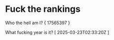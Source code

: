 # Fuck the rankings

Who the hell am I?
{ 17565397 }

What fucking year is it?
[ 2025-03-23T02:33:20Z ]
